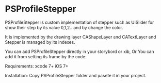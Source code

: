 # PSProfileStepper
PSProfileStepper is custom implementation of stepper such as UISlider for show their step by its value 0,1,2.. and by change the color.

It is implemented by the drawing layer CAShapeLayer and CATextLayer and Stepper is managed by its indexes.

You can add PSProfileStepper directly in your storybord or xib, Or You can add it from setting its frame by the code.

Requirements:
xcode 7+
iOS 7+

Installation:
Copy PSProfileStepper folder and pasete it in your project.
